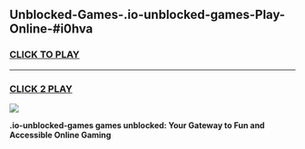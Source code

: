 
## Unblocked-Games-.io-unblocked-games-Play-Online-#i0hva
<h3>
<a href="https://premium.freeplayer.one?title=.io-unblocked-games&ref=27F">CLICK TO PLAY</a></h3>
<hr>

<h3>
<a href="https://premium.freeplayer.one?title=.io-unblocked-games&ref=27F">CLICK 2 PLAY</a>
  
</h3>

<a href="https://premium.freeplayer.one?title=.io-unblocked-games&ref=27F"><img src="https://clearcache.store/games.png"></a>


**.io-unblocked-games games unblocked: Your Gateway to Fun and Accessible Online Gaming**
